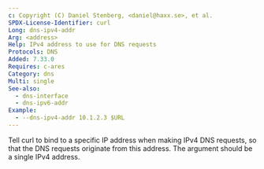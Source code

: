 ```yaml
---
c: Copyright (C) Daniel Stenberg, <daniel@haxx.se>, et al.
SPDX-License-Identifier: curl
Long: dns-ipv4-addr
Arg: <address>
Help: IPv4 address to use for DNS requests
Protocols: DNS
Added: 7.33.0
Requires: c-ares
Category: dns
Multi: single
See-also:
  - dns-interface
  - dns-ipv6-addr
Example:
  - --dns-ipv4-addr 10.1.2.3 $URL
---
```


Tell curl to bind to a specific IP address when making IPv4 DNS requests, so
that the DNS requests originate from this address. The argument should be a
single IPv4 address.
